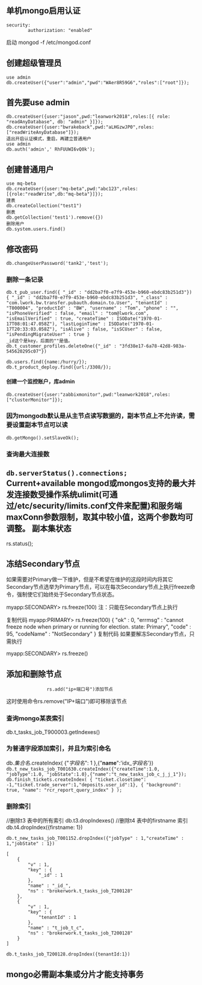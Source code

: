 ## **单机mongo启用认证**
```
security:
		authorization: "enabled"
```
启动
mongod -f /etc/mongod.conf

##  **创建超级管理员**
```
use admin
db.createUser({"user":"admin","pwd":"WAer8R59G6","roles":["root"]});
```
## **首先要use admin**
```
db.createUser({user:"jason",pwd:"leanwork2018",roles:[{ role: "readAnyDatabase", db: "admin" }]});
db.createUser({user:"bwrakeback",pwd:"aLHGzwJP0",roles:["readWriteAnyDatabase"]});
退出开启认证模式，重启，再建立普通用户
use admin
db.auth('admin',' RhFUUWI6vQ0k');
```
##  **创建普通用户**
```
use mq-beta
db.createUser({user:"mq-beta",pwd:"abc123",roles:[{role:"readWrite",db:"mq-beta"}]});
建表
db.createCollection("test1")
删表
db.getCollection('test1').remove({})
删除用户
db.system.users.find()
```
## **修改密码**
`db.changeUserPassword('tank2','test');`
### **删除一条记录**
```
db.t_pub_user.find({ "_id" : "dd2ba7f0-e7f9-453e-b960-ebdc83b251d3"})
{ "_id" : "dd2ba7f0-e7f9-453e-b960-ebdc83b251d3", "_class" : "com.lwork.bw.transfer.pubauth.domain.to.User", "tenantId" : "T000004", "productId" : "BW", "username" : "Tom", "phone" : "", "isPhoneVerified" : false, "email" : "tom@lwork.com", "isEmailVerified" : true, "createTime" : ISODate("1970-01-17T08:01:47.058Z"), "lastLoginTime" : ISODate("1970-01-17T20:33:03.058Z"), "isAlive" : false, "isSCUser" : false, "isPendingMigrateUser" : true }
_id这个是key，后面的""是值。
db.t_customer_profiles.deleteOne({"_id" : "3fd38e17-6a78-42d8-983a-545620295c07"})

db.users.find({name:/hurry/});
db.t_product_deploy.find({url:/3308/});
```
#### **创建一个监控账户，库admin**
```
db.createUser({user:"zabbixmonitor",pwd:"leanwork2018",roles:["clusterMonitor"]});
```
### **因为mongodb默认是从主节点读写数据的，副本节点上不允许读，需要设置副本节点可以读**
`db.getMongo().setSlaveOk();`
### **查询最大连接数**
`db.serverStatus().connections;`
Current+available
mongod或mongos支持的最大并发连接数受操作系统ulimit(可通过/etc/security/limits.conf文件来配置)和服务端maxConn参数限制，取其中较小值，这两个参数均可调整。
**副本集状态**
-----
rs.status();

**冻结Secondary节点**
-------------

如果需要对Primary做一下维护，但是不希望在维护的这段时间内将其它Secondary节点选举为Primary节点，可以在每次Secondary节点上执行freeze命令，强制使它们始终处于Secondary节点状态。

myapp:SECONDARY> rs.freeze(100)
注：只能在Secondary节点上执行

复制代码
myapp:PRIMARY> rs.freeze(100)
{
	"ok" : 0,
	"errmsg" : "cannot freeze node when primary or running for election. state: Primary",
	"code" : 95,
	"codeName" : "NotSecondary"
}
复制代码
如果要解冻Secondary节点，只需执行

myapp:SECONDARY> rs.freeze()

添加和删除节点
-------
				   rs.add("ip+端口号")添加节点
这时使用命令rs.remove("IP+端口")即可移除该节点
### **查询mongo某表索引**
db.t_tasks_job_T900003.getIndexes()
### **为普通字段添加索引，并且为索引命名**
db.*集合名*.createIndex( {"*字段名*": 1 },{"**name**":'idx_*字段名*'})
`db.t_new_tasks_job_T001630.createIndex({"createTime":1.0, "jobType":1.0, "jobState":1.0},{"name":"t_new_tasks_job_c_j_j_1"});`
`db.finish_tickets.createIndex( { "ticket.closetime": -1,"ticket.trade_server":1,"deposits.user_id":1}, { "background": true, "name": "rcr_report_query_index" } );`
### **删除索引**
//删除t3 表中的所有索引
db.t3.dropIndexes()
//删除t4 表中的firstname 索引
db.t4.dropIndex({firstname: 1})

`db.t_new_tasks_job_T001152.dropIndex({"jobType" : 1,"createTime" : 1,"jobState" : 1})`
```
[
	{
		"v" : 1,
		"key" : {
			"_id" : 1
		},
		"name" : "_id_",
		"ns" : "brokerwork.t_tasks_job_T200128"
	},
	{
		"v" : 1,
		"key" : {
			"tenantId" : 1
		},
		"name" : "t_job_t_c",
		"ns" : "brokerwork.t_tasks_job_T200128"
	}
]
```
```
db.t_tasks_job_T200128.dropIndex({tenantId:1})
```
## **mongo必需副本集或分片才能支持事务**
